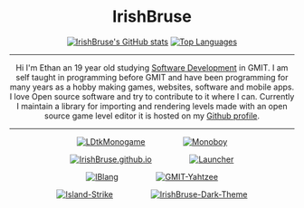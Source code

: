 <div align="center">

# IrishBruse

[![IrishBruse's GitHub stats](https://github-readme-stats.vercel.app/api?username=IrishBruse&show_icons=true&theme=github_dark&count_private=true)](https://github.com/IrishBruse?tab=repositories)
[![Top Languages](https://github-readme-stats.vercel.app/api/top-langs/?username=IrishBruse&layout=compact&langs_count=8&show_icons=true&theme=github_dark)](https://github.com/IrishBruse?tab=repositories)

------
  
<p> Hi I'm Ethan an 19 year old studying <a href="https://www.gmit.ie/computer-science-and-applied-physics/bachelor-science-honours-software-development">Software Development</a> in GMIT. I am self taught in programming before GMIT and have been programming for many years as a hobby making games, websites, software and mobile apps. I love Open source software and try to contribute to it where I can. Currently I maintain a library for importing and rendering levels made with an open source game level editor it is hosted on my <a href="https://github.com/IrishBruse">Github profile</a>. </p>
  
------

  [![LDtkMonogame](https://github-readme-stats.vercel.app/api/pin/?username=IrishBruse&theme=github_dark&repo=LDtkMonogame)](https://github.com/IrishBruse/LDtkMonogame)
  &nbsp;&nbsp;&nbsp;&nbsp;&nbsp;&nbsp;&nbsp;&nbsp;&nbsp;&nbsp;&nbsp;&nbsp;&nbsp;&nbsp;&nbsp;
  [![Monoboy](https://github-readme-stats.vercel.app/api/pin/?username=IrishBruse&theme=github_dark&repo=Monoboy)](https://github.com/IrishBruse/Monoboy)

  [![IrishBruse.github.io](https://github-readme-stats.vercel.app/api/pin/?username=IrishBruse&theme=github_dark&repo=IrishBruse.github.io)](https://github.com/IrishBruse/IrishBruse.github.io)
  &nbsp;&nbsp;&nbsp;&nbsp;&nbsp;&nbsp;&nbsp;&nbsp;&nbsp;&nbsp;&nbsp;&nbsp;&nbsp;&nbsp;&nbsp;
  [![Launcher](https://github-readme-stats.vercel.app/api/pin/?username=IrishBruse&theme=github_dark&repo=Launcher)](https://github.com/IrishBruse/Launcher)

  [![IBlang](https://github-readme-stats.vercel.app/api/pin/?username=IrishBruse&theme=github_dark&repo=IBlang)](https://github.com/IrishBruse/IBlang)
  &nbsp;&nbsp;&nbsp;&nbsp;&nbsp;&nbsp;&nbsp;&nbsp;&nbsp;&nbsp;&nbsp;&nbsp;&nbsp;&nbsp;&nbsp;
  [![GMIT-Yahtzee](https://github-readme-stats.vercel.app/api/pin/?username=IrishBruse&theme=github_dark&repo=GMIT-Yahtzee)](https://github.com/IrishBruse/GMIT-Yahtzee)

  [![Island-Strike](https://github-readme-stats.vercel.app/api/pin/?username=IrishBruse&theme=github_dark&repo=Island-Strike)](https://github.com/IrishBruse/Island-Strike)
  &nbsp;&nbsp;&nbsp;&nbsp;&nbsp;&nbsp;&nbsp;&nbsp;&nbsp;&nbsp;&nbsp;&nbsp;&nbsp;&nbsp;&nbsp;
  [![IrishBruse-Dark-Theme](https://github-readme-stats.vercel.app/api/pin/?username=IrishBruse&theme=github_dark&repo=IrishBruse-Dark-Theme)](https://github.com/IrishBruse/IrishBruse-Dark-Theme)

</div>
